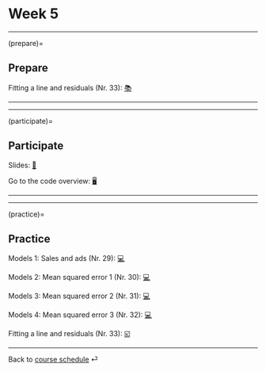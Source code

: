 # Week 5



---

(prepare)=
## Prepare

Fitting a line and residuals (Nr. 33): [📚](https://openintro-ims.netlify.app/model-slr.html#fit-line-res-cor)



---

---


(participate)=
## Participate


Slides: [📑](https://drive.google.com/file/d/1-aNNxcxxtxU7shWEGJrpw8k88XmUym_0/view?usp=sharing)


Go to the code overview: [🖥](../code/code-overview.md)


---

---


(practice)=
## Practice


Models 1: Sales and ads (Nr. 29): [💻](../ae/models_1/07a-intro-sales-g.ipynb)


Models 2: Mean squared error 1 (Nr. 30): [💻](../ae/models_2/07b-1-mse-g.ipynb)


Models 3: Mean squared error 2 (Nr. 31): [💻](../ae/models_3/07b-2-mse-g.ipynb)


Models 4: Mean squared error 3 (Nr. 32): [💻](../ae/models_4/07b-3-mse-g.ipynb)

Fitting a line and residuals (Nr. 33): [☑️](https://forms.gle/JFMXzjByDRGZtbDx8)


---

Back to [course schedule](../files/course-schedule.md) ⏎

